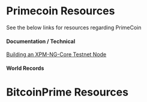 <!-- TITLE: Home -->
<!-- SUBTITLE: Welcome to the Primecoin & Bitcoin Prime Community Wiki.   -->

# Primecoin Resources

See the below links for resources regarding PrimeCoin


#### Documentation / Technical 
[Building an XPM-NG-Core Testnet Node](documentation/building-primecoin-ng-core)

#### World Records

# BitcoinPrime Resources